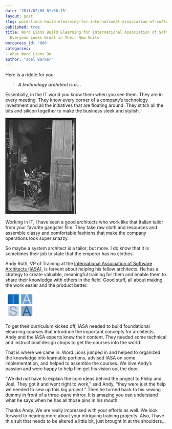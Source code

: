 ```yaml
---
date: '2011/02/08 01:36:15'
layout: post
slug: word-lions-build-elearning-for-international-association-of-software-architects-everyone-looks-great-in-their-new-suits
published: true
title: Word Lions Build Elearning for International Association of Software Architects,
  Everyone Looks Great in Their New Suits
wordpress_id: '866'
categories:
- What Word Lions Do
author: "Joel Barker"
---
```


Here is a riddle for you:


> _**A technology  architect is a…**_


Essentially, in the IT world you know them when you see them. They are in every meeting. They know every corner of a company’s technology investment and all the initiatives that are floating around. They stitch all the bits and silicon together to make the business sleek and stylish.

![](/img/LibyanTailor-220x300.jpg)

Working in IT, I have seen a good architects who work like that Italian tailor from your favorite gangster film.  They take raw cloth and resources and assemble classy and comfortable fashions that make the company operations look super snazzy.

So maybe a system architect is a tailor, but more. I do know that it is sometimes their job to state that the emperor has no clothes.

Andy Ruth, VP of Training at the [International Association of Software  Architects (IASA)](http://www.iasaglobal.org/), is fervent about helping his fellow architects. He has a strategy to create valuable, meaningful training for them and enable them to share their knowledge with others in the field. Good stuff, all about making the work easier and the product better.

![](/img/iasa.png)


To get their curriculum kicked off, IASA needed to build foundational elearning courses that introduce the important concepts for architects. Andy and the IASA experts knew their content.  They needed some technical and instructional design chops to get the courses into the world.

That is where we came in. Word Lions jumped in and helped to organized the knowledge into learnable portions, advised IASA on some implementation, and helped to assemble the courses. We love Andy’s passion and were happy to help him get his vision out the door.

“We did not have to explain the core ideas behind the project to Philip and Joel. They got it and went right to work,” said Andy, “they were just the help we needed to sew up this big project.” Then he turned back to his sewing dummy in front of a three-pane mirror. It is amazing you can understand what he says when he has all those pins in his mouth.

Thanks Andy. We are really impressed with your efforts as well. We look forward to hearing more about your intriguing training projects.  Also, I have this suit that needs to be altered a little bit, just brought in at the shoulders…
